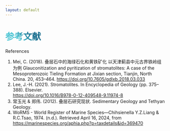 ```yaml
---
layout: default
---
```


# 参考文献

References

<div class="text-sm">

1. Mei, C. (2018). 叠层石中的海绿石化和黄铁矿化 以天津蓟县中元古界铁岭组为例 Glauconitization and pyritization of stromatolites: A case of the Mesoproterozoic Tieling Formation at Jixian section, Tianjin, North China. 20, 453–464. https://doi.org/10.7605/gdlxb.2018.03.033
2. Lee, J.-H. (2021). Stromatolites. In Encyclopedia of Geology (pp. 375–388). Elsevier.   
https://doi.org/10.1016/B978-0-12-409548-9.11974-8
3. 常玉光 & 郑伟. (2012). 叠层石研究现状. Sedimentary Geology and Tethyan Geology.
4. WoRMS - World Register of Marine Species—Chihsienella Y.Z.Liang & R.C.Tsao, 1974. (n.d.). Retrieved April 16, 2024, from https://marinespecies.org/aphia.php?p=taxdetails&id=369470





</div>

<style>
  h1 {
      background-color: #2b90b6;
      background-image: linear-gradient(45deg, #4ec5d4 10%, #146b8c 20%);
      background-size: 100%;
      -webkit-background-clip: text;
      -moz-background-clip: text;
      -webkit-text-fill-color: transparent;
      -moz-text-fill-color: transparent;
    }
</style>